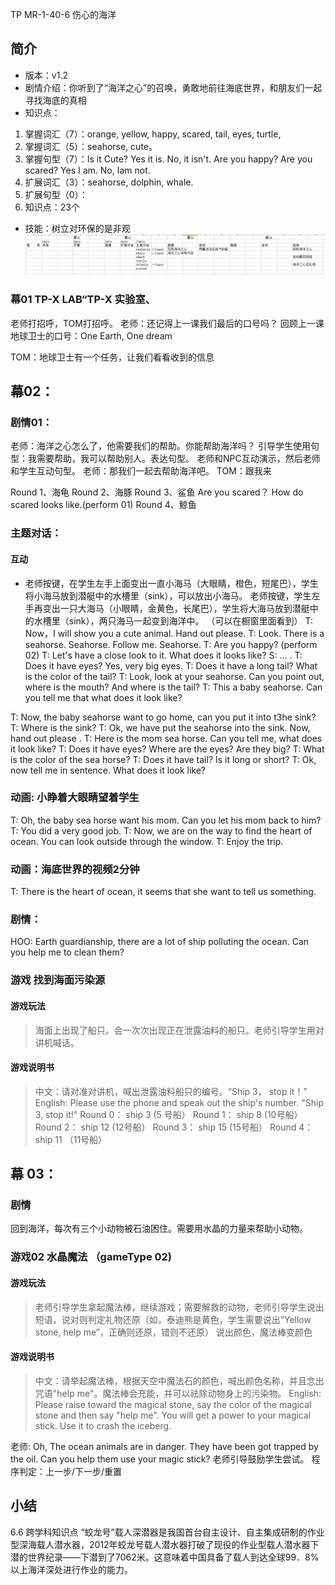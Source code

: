 TP MR-1-40-6 伤心的海洋
## 简介
* 版本：v1.2
* 剧情介绍：你听到了“海洋之心”的召唤，勇敢地前往海底世界，和朋友们一起寻找海底的真相
* 知识点：
1. 掌握词汇（7）：orange, yellow, happy, scared, tail, eyes, turtle, 
2. 掌握词汇（5）：seahorse, cute。
3. 掌握句型（7）：Is it Cute? Yes it is. No, it isn't. Are you happy? Are you scared? Yes I am. No, Iam not.
4. 扩展词汇（3）：seahorse, dolphin, whale.
5. 扩展句型（0）：
6. 知识点：23个
* 技能：树立对环保的是非观
![](.SB_0106_lesson06_images\094.png)

### 幕01    TP-X LAB“TP-X 实验室、
老师打招呼，TOM打招呼。
老师：还记得上一课我们最后的口号吗？
回顾上一课地球卫士的口号：One Earth, One dream

TOM：地球卫士有一个任务，让我们看看收到的信息


## 幕02：
### 剧情01：
老师：海洋之心怎么了，他需要我们的帮助。你能帮助海洋吗？
引导学生使用句型：我需要帮助，我可以帮助别人。表达句型。
老师和NPC互动演示，然后老师和学生互动句型。
老师：那我们一起去帮助海洋吧。
TOM：跟我来

Round 1、海龟
Round 2、海豚
Round 3、鲨鱼 Are you scared？ How do scared looks like.(perform 01)
Round 4、鲸鱼

### 主题对话：
#### 互动
* 老师按键，在学生左手上面变出一直小海马（大眼睛，橙色，短尾巴），学生将小海马放到潜艇中的水槽里（sink），可以放出小海马。
  老师按键，学生左手再变出一只大海马（小眼睛，金黄色，长尾巴），学生将大海马放到潜艇中的水槽里（sink），两只海马一起变到海洋中。
    （可以在橱窗里面看到）
T: Now，I will show you a cute animal. Hand out please.
T: Look. There is a seahorse. Seahorse. Follow me. Seahorse.
T: Are you happy? (perform 02)
T: Let's have a close look to it. What does it looks like?
S: ... .
T: Does it have eyes? Yes, very big eyes.
T: Does it have a long tail? What is the color of the tail?
T: Look, look at your seahorse. Can you point out, where is the mouth? And where is the tail?
T: This a baby seahorse. Can you tell me that what does it look like?

T: Now, the baby seahorse want to go home, can you put it into t3he sink?
T: Where is the sink?
T: Ok, we have put the seahorse into the sink. Now, hand out please .
T: Here is the mom sea horse. Can you tell me, what does it look like?
T: Does it have eyes? Where are the eyes? Are they big?
T: What is the color of the sea horse?
T: Does it have tail? Is it long or short?
T: Ok, now tell me in sentence. What does it look like?

### 动画: 小睁着大眼睛望着学生
T: Oh, the baby sea horse want his mom. Can you let his mom back to him?
T: You did a very good job.
T: Now, we are on the way to find the heart of ocean. You can look outside through the window.
T: Enjoy the trip.

### 动画：海底世界的视频2分钟
T: There is the heart of ocean, it seems that she want to tell us something.


### 剧情：
 HOO: Earth guardianship, there are a lot of ship polluting the ocean. Can you help me to clean them?

### 游戏 找到海面污染源
#### 游戏玩法
> 海面上出现了船只。会一次次出现正在泄露油料的船只。老师引导学生用对讲机喊话。

#### 游戏说明书
> 中文：请对准对讲机，喊出泄露油料船只的编号。“Ship 3， stop it！”
  English: Please use the phone and speak out the ship's number. "Ship 3, stop it!" 
Round 0： ship 3     (5 号船）
Round 1： ship 8     (10号船）
Round 2： ship 12    (12号船）
Round 3： ship 15    (15号船）
Round 4： ship 11   （11号船）

## 幕 03：
### 剧情
回到海洋，每次有三个小动物被石油困住。需要用水晶的力量来帮助小动物。

### 游戏02 水晶魔法 （gameType 02)
#### 游戏玩法
> 老师引导学生拿起魔法棒，继续游戏；需要解救的动物，老师引导学生说出短语，说对则判定礼物还原（如，泰迪熊是黄色，学生需要说出”Yellow stone, help me”，正确则还原，错则不还原）
说出颜色，魔法棒变颜色

#### 游戏说明书
> 中文：请举起魔法棒，根据天空中魔法石的颜色，喊出颜色名称，并且念出咒语"help me"。魔法棒会充能，并可以祛除动物身上的污染物。
  English: Please raise toward the magical stone, say the color of the magical stone and then say "help me". You will get a power to your magical stick. Use it to crash the
  iceberg.

老师: Oh, The ocean animals are in danger. They have been got trapped by the oil. Can you help them use your magic stick?
老师引导鼓励学生尝试。
程序判定：上一步/下一步/重置


## 小结
6.6 跨学科知识点
“蛟龙号”载人深潜器是我国首台自主设计、自主集成研制的作业型深海载人潜水器，2012年蛟龙号载人潜水器打破了现役的作业型载人潜水器下潜的世界纪录——下潜到了7062米。这意味着中国具备了载人到达全球99．8%以上海洋深处进行作业的能力。



